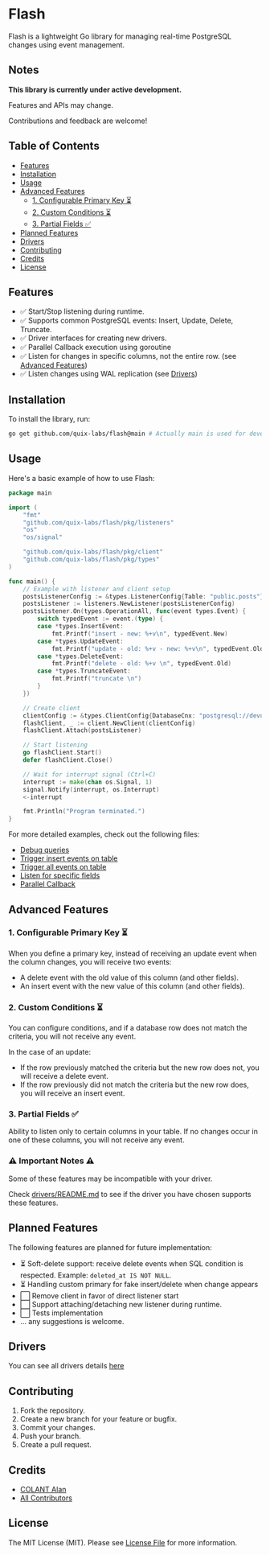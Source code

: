 # Flash

Flash is a lightweight Go library for managing real-time PostgreSQL changes using event management.

## Notes

**This library is currently under active development.**

Features and APIs may change.

Contributions and feedback are welcome!

## Table of Contents

* [Features](#features)
* [Installation](#installation)
* [Usage](#usage)
* [Advanced Features](#advanced-features)
    * [1. Configurable Primary Key ⏳](#1-configurable-primary-key-)
    * [2. Custom Conditions ⏳](#2-custom-conditions-)
    * [3. Partial Fields ✅](#3-partial-fields-)
* [Planned Features](#planned-features)
* [Drivers](#drivers)
* [Contributing](#contributing)
* [Credits](#credits)
* [License](#license)

## Features

- ✅ Start/Stop listening during runtime.
- ✅ Supports common PostgreSQL events: Insert, Update, Delete, Truncate.
- ✅ Driver interfaces for creating new drivers.
- ✅ Parallel Callback execution using goroutine
- ✅ Listen for changes in specific columns, not the entire row. (see [Advanced Features](#advanced-features))
- ✅ Listen changes using WAL replication (see [Drivers](#drivers))

## Installation

To install the library, run:

```bash
go get github.com/quix-labs/flash@main # Actually main is used for development
```

## Usage

Here's a basic example of how to use Flash:

```go
package main

import (
	"fmt"
	"github.com/quix-labs/flash/pkg/listeners"
	"os"
	"os/signal"

	"github.com/quix-labs/flash/pkg/client"
	"github.com/quix-labs/flash/pkg/types"
)

func main() {
	// Example with listener and client setup
	postsListenerConfig := &types.ListenerConfig{Table: "public.posts"}
	postsListener := listeners.NewListener(postsListenerConfig)
	postsListener.On(types.OperationAll, func(event types.Event) {
		switch typedEvent := event.(type) {
		case *types.InsertEvent:
			fmt.Printf("insert - new: %+v\n", typedEvent.New)
		case *types.UpdateEvent:
			fmt.Printf("update - old: %+v - new: %+v\n", typedEvent.Old, typedEvent.New)
		case *types.DeleteEvent:
			fmt.Printf("delete - old: %+v \n", typedEvent.Old)
		case *types.TruncateEvent:
			fmt.Printf("truncate \n")
		}
	})

	// Create client
	clientConfig := &types.ClientConfig{DatabaseCnx: "postgresql://devuser:devpass@localhost:5432/devdb"}
	flashClient, _ := client.NewClient(clientConfig)
	flashClient.Attach(postsListener)

	// Start listening
	go flashClient.Start()
	defer flashClient.Close()

	// Wait for interrupt signal (Ctrl+C)
	interrupt := make(chan os.Signal, 1)
	signal.Notify(interrupt, os.Interrupt)
	<-interrupt

	fmt.Println("Program terminated.")
}
```

For more detailed examples, check out the following files:

- [Debug queries](examples/debug_trace/debug_trace.go)
- [Trigger insert events on table](examples/trigger_insert/trigger_insert.go)
- [Trigger all events on table](examples/trigger_all/trigger_all.go)
- [Listen for specific fields](examples/specific_fields/specific_fields.go)
- [Parallel Callback](examples/parallel_callback/parallel_callback.go)

## Advanced Features

### 1. Configurable Primary Key ⏳

When you define a primary key, instead of receiving an update event when the column changes, you will receive two
events:

- A delete event with the old value of this column (and other fields).
- An insert event with the new value of this column (and other fields).

### 2. Custom Conditions ⏳

You can configure conditions, and if a database row does not match the criteria, you will not receive any event.

In the case of an update:

- If the row previously matched the criteria but the new row does not, you will receive a delete event.
- If the row previously did not match the criteria but the new row does, you will receive an insert event.

### 3. Partial Fields ✅

Ability to listen only to certain columns in your table. If no changes occur in one of these columns, you will not
receive any event.

### ⚠️ Important Notes ⚠️

Some of these features may be incompatible with your driver.

Check [drivers/README.md](pkg/drivers/README.md) to see if the driver you have chosen supports these features.

## Planned Features

The following features are planned for future implementation:

- ⏳ Soft-delete support: receive delete events when SQL condition is respected. Example: `deleted_at IS NOT NULL`.
- ⏳ Handling custom primary for fake insert/delete when change appears
- ⬜ Remove client in favor of direct listener start
- ⬜ Support attaching/detaching new listener during runtime.
- ⬜ Tests implementation
- ... any suggestions is welcome.

## Drivers

You can see all drivers details [here](pkg/drivers/README.md)

## Contributing

1. Fork the repository.
2. Create a new branch for your feature or bugfix.
3. Commit your changes.
4. Push your branch.
5. Create a pull request.

## Credits

- [COLANT Alan](https://github.com/alancolant)
- [All Contributors](../../contributors)

## License

The MIT License (MIT). Please see [License File](LICENSE.md) for more information.


